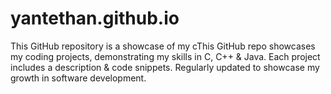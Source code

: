 # yantethan.github.io
This GitHub repository is a showcase of my cThis GitHub repo showcases my coding projects, demonstrating my skills in C, C++ &amp; Java. Each project includes a description &amp; code snippets. Regularly updated to showcase my growth in software development.
